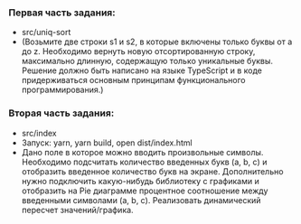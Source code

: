 ### Первая часть задания: 
- src/uniq-sort 
- (Возьмите две строки s1 и s2, в которые включены только буквы от a до z. Необходимо вернуть новую отсортированную строку, максимально длинную, содержащую только уникальные буквы. Решение должно быть написано на языке TypeScript и в коде придерживаться основным принципам функционального программирования.)
### Вторая часть задания: 
- src/index
- Запуск: yarn, yarn build, open dist/index.html
- Дано поле в которое можно вводить произвольные символы. Необходимо подсчитать количество введенных букв (a, b, c) и отобразить введенное количество букв на экране. Дополнительно нужно подключить какую-нибудь библиотеку с графиками и отобразить на Pie диаграмме процентное соотношение  между введенными символами (a, b, c).
  Реализовать динамический пересчет значений/графика.